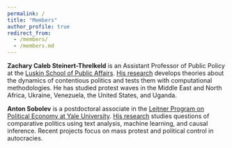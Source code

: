 ```yaml
---
permalink: /
title: "Members"
author_profile: true
redirect_from: 
  - /members/
  - /members.md
---
```


**Zachary Caleb Steinert-Threlkeld** is an Assistant Professor of Public Policy at the [Luskin School of Public Affairs](https://luskin.ucla.edu/).  [His research](https://zacharyst.com/) develops theories about the dynamics of contentious politics and tests them with computational methodologies.  He has studied protest waves in the Middle East and North Africa, Ukraine, Venezuela, the United States, and Uganda.  

**Anton Sobolev** is a postdoctoral associate in the [Leitner Program on Political Economy at Yale University](https://politicalscience.yale.edu/people/anton-sobolev). [His research](https://asobolev.com/) studies questions of comparative politics using text analysis, machine learning, and causal inference. Recent projects focus on mass protest and political control in autocracies. 
